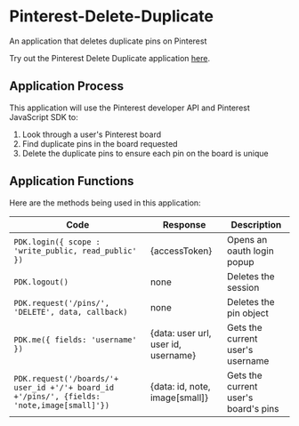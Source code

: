 # Pinterest-Delete-Duplicate
An application that deletes duplicate pins on Pinterest

Try out the Pinterest Delete Duplicate application [here](https://tiananguyen.github.io/pinterest/main.html).

## Application Process
This application will use the Pinterest developer API and Pinterest JavaScript SDK to:
  1. Look through a user's Pinterest board
  2. Find duplicate pins in the board requested
  3. Delete the duplicate pins to ensure each pin on the board is unique

## Application Functions
Here are the methods being used in this application:

|     Code      |    Response   |  Description  |
| ------------- | ------------- | ------------- |
| `PDK.login({ scope : 'write_public, read_public' })`  |  {accessToken}  |  Opens an oauth login popup |
| `PDK.logout()`  |  none | Deletes the session |
| `PDK.request('/pins/', 'DELETE', data, callback)` |  none | Deletes the pin object
| `PDK.me({ fields: 'username' })`  | {data: user url, user id, username} | Gets the current user's username |
| `PDK.request('/boards/'+ user_id +'/'+ board_id +'/pins/', {fields: 'note,image[small]'})` |  {data: id, note, image[small]} | Gets the current user's board's pins |
